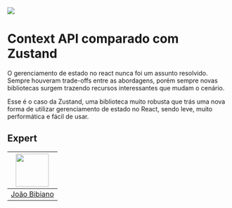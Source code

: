 <img src="https://storage.googleapis.com/golden-wind/experts-club/capa-github.svg" />

# Context API comparado com Zustand

O gerenciamento de estado no react nunca foi um assunto resolvido. Sempre houveram trade-offs entre as abordagens, porém sempre novas bibliotecas surgem trazendo recursos
interessantes que mudam o cenário.

Esse é o caso da Zustand, uma biblioteca muito robusta que trás uma nova forma de utilizar
gerenciamento de estado no React, sendo leve, muito performática e fácil de usar.

## Expert

| [<img src="https://avatars.githubusercontent.com/u/29175815?s=400&u=0fee7695511e1dfabdf5eaacd405853d4e69745c&v=4" width="75px;"/>](https://github.com/joaovbibiano) |
| :-----------------------------------------------------------------------------------------------------------------------------------------------------------------: |
|                                                           [João Bibiano](https://github.com/joaovbibiano)                                                           |
